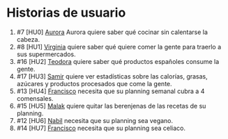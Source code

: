 # Historias de usuario

1.  #7  [HU0] [Aurora](personas.md#aurora-domenech-ella) Aurora quiere saber
qué cocinar sin calentarse la cabeza.
2.  #8  [HU1] [Virginia](personas.md#virginia-caballero-ella) quiere saber qué
quiere comer la gente para traerlo a sus supermercados.
3.  #16 [HU2] [Teodora](personas.md#teodora-lazaro-ella) quiere saber qué
productos españoles consume la gente.
4.  #17 [HU3] [Samir](personas.md#samir-casado-él) quiere ver estadísticas
sobre las calorías, grasas, azúcares y productos procesados que come la gente.
5.  #13 [HU4] [Francisco](personas.md#francisco-moron-él) necesita que su
planning semanal cubra a 4 comensales.
6.  #15 [HU5] [Malak](personas.md#malak-belda-elle) quiere quitar las
berenjenas de las recetas de su planning.
7.  #12 [HU6] [Nabil](personas.md#nabil-teruel-elle) necesita que su planning
sea vegano.
8.  #14 [HU7] [Francisco](personas.md#francisco-moron-él) necesita que su
planning sea celiaco.
